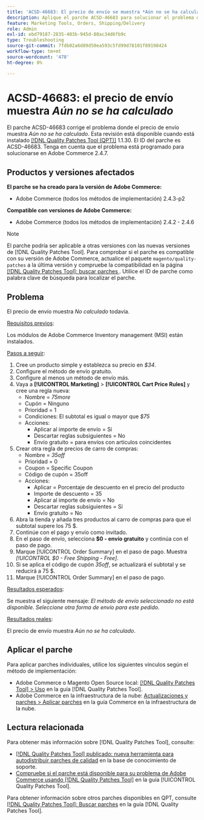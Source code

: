 ```yaml
---
title: 'ACSD-46683: El precio de envío se muestra *Aún no se ha calculado*'
description: Aplique el parche ACSD-46683 para solucionar el problema de Adobe Commerce donde el precio de envío indica *Aún no se ha calculado*.
feature: Marketing Tools, Orders, Shipping/Delivery
role: Admin
exl-id: ebd79187-2835-403b-945d-80ac34d6fb9c
type: Troubleshooting
source-git-commit: 7fdb02a6d89d50ea593c5fd99d78101f89198424
workflow-type: tm+mt
source-wordcount: '478'
ht-degree: 0%

---
```


# ACSD-46683: el precio de envío muestra *Aún no se ha calculado*

El parche ACSD-46683 corrige el problema donde el precio de envío muestra *Aún no se ha calculado*. Esta revisión está disponible cuando está instalado [[!DNL Quality Patches Tool (QPT)]](https://experienceleague.adobe.com/es/docs/commerce-operations/tools/quality-patches-tool/quality-patches-tool-to-self-serve-quality-patches) 1.1.30. El ID del parche es ACSD-46683. Tenga en cuenta que el problema está programado para solucionarse en Adobe Commerce 2.4.7.

## Productos y versiones afectados

**El parche se ha creado para la versión de Adobe Commerce:**

* Adobe Commerce (todos los métodos de implementación) 2.4.3-p2

**Compatible con versiones de Adobe Commerce:**

* Adobe Commerce (todos los métodos de implementación) 2.4.2 - 2.4.6

>[!NOTE]
>
>El parche podría ser aplicable a otras versiones con las nuevas versiones de [!DNL Quality Patches Tool]. Para comprobar si el parche es compatible con su versión de Adobe Commerce, actualice el paquete `magento/quality-patches` a la última versión y compruebe la compatibilidad en la página [[!DNL Quality Patches Tool]: buscar parches &#x200B;](https://experienceleague.adobe.com/tools/commerce-quality-patches/index.html?lang=es). Utilice el ID de parche como palabra clave de búsqueda para localizar el parche.

## Problema

El precio de envío muestra *No calculado* todavía.

<u>Requisitos previos</u>:

Los módulos de Adobe Commerce Inventory management (MSI) están instalados.

<u>Pasos a seguir</u>:

1. Cree un producto simple y establezca su precio en *$34*.
1. Configure el método de envío gratuito.
1. Configure al menos un método de envío más.
1. Vaya a **[!UICONTROL Marketing]** > **[!UICONTROL Cart Price Rules]** y cree una regla nueva:
   * Nombre = *75more*
   * Cupón = Ninguno
   * Prioridad = 1
   * Condiciones: El subtotal es igual o mayor que *$75*
   * Acciones:
      * Aplicar al importe de envío = Sí
      * Descartar reglas subsiguientes = No
      * Envío gratuito = para envíos con artículos coincidentes
1. Crear otra regla de precios de carro de compras:
   * Nombre = *35off*
   * Prioridad = 0
   * Coupon = Specific Coupon
   * Código de cupón = 35off
   * Acciones:
      * Aplicar = Porcentaje de descuento en el precio del producto
      * Importe de descuento = 35
      * Aplicar al importe de envío = No
      * Descartar reglas subsiguientes = Sí
      * Envío gratuito = No
1. Abra la tienda y añada tres productos al carro de compras para que el subtotal supere los 75 $.
1. Continúe con el pago y envío como invitado.
1. En el paso de envío, selecciona **$0 - envío gratuito** y continúa con el paso de pago.
1. Marque [!UICONTROL Order Summary] en el paso de pago. Muestra *[!UICONTROL $0 - Free Shipping - Free]*.
1. Si se aplica el código de cupón *35off*, se actualizará el subtotal y se reducirá a 75 $.
1. Marque [!UICONTROL Order Summary] en el paso de pago.

<u>Resultados esperados</u>:

Se muestra el siguiente mensaje: *El método de envío seleccionado no está disponible. Seleccione otra forma de envío para este pedido.*

<u>Resultados reales</u>:

El precio de envío muestra *Aún no se ha calculado*.

## Aplicar el parche

Para aplicar parches individuales, utilice los siguientes vínculos según el método de implementación:

* Adobe Commerce o Magento Open Source local: [[!DNL Quality Patches Tool] > Uso](/help/tools/quality-patches-tool/usage.md) en la guía [!DNL Quality Patches Tool].
* Adobe Commerce en la infraestructura de la nube: [Actualizaciones y parches > Aplicar parches](https://experienceleague.adobe.com/docs/commerce-cloud-service/user-guide/develop/upgrade/apply-patches.html?lang=es) en la guía Commerce en la infraestructura de la nube.

## Lectura relacionada

Para obtener más información sobre [!DNL Quality Patches Tool], consulte:

* [[!DNL Quality Patches Tool] publicado: nueva herramienta para autodistribuir parches de calidad](https://experienceleague.adobe.com/es/docs/commerce-operations/tools/quality-patches-tool/quality-patches-tool-to-self-serve-quality-patches) en la base de conocimiento de soporte.
* [Compruebe si el parche está disponible para su problema de Adobe Commerce usando [!DNL Quality Patches Tool]](/help/tools/quality-patches-tool/patches-available-in-qpt/check-patch-for-magento-issue-with-magento-quality-patches.md) en la guía [!UICONTROL Quality Patches Tool].


Para obtener información sobre otros parches disponibles en QPT, consulte [[!DNL Quality Patches Tool]: Buscar parches](https://experienceleague.adobe.com/tools/commerce-quality-patches/index.html?lang=es) en la guía [!DNL Quality Patches Tool].
